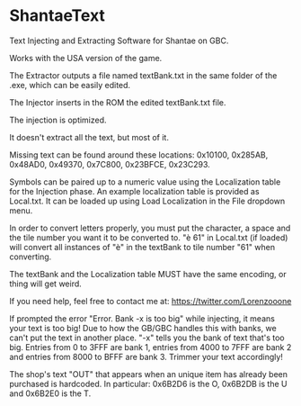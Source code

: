 # ShantaeText
Text Injecting and Extracting Software for Shantae on GBC.

Works with the USA version of the game.

The Extractor outputs a file named textBank.txt in the same folder of the .exe, which can be easily edited.

The Injector inserts in the ROM the edited textBank.txt file.

The injection is optimized.

It doesn't extract all the text, but most of it.

Missing text can be found around these locations: 0x10100, 0x285AB, 0x48AD0, 0x49370, 0x7C800, 0x23BFCE, 0x23C293.

Symbols can be paired up to a numeric value using the Localization table for the Injection phase. An example localization table is provided as Local.txt. It can be loaded up using Load Localization in the File dropdown menu.

In order to convert letters properly, you must put the character, a space and the tile number you want it to be converted to.
"è 61" in Local.txt (if loaded) will convert all instances of "è" in the textBank to tile number "61" when converting.

The textBank and the Localization table MUST have the same encoding, or thing will get weird.

If you need help, feel free to contact me at: https://twitter.com/Lorenzooone

If prompted the error "Error. Bank -x is too big" while injecting, it means your text is too big! Due to how the GB/GBC handles this with banks, we can't put the text in another place. "-x" tells you the bank of text that's too big. Entries from 0 to 3FFF are bank 1, entries from 4000 to 7FFF are bank 2 and entries from 8000 to BFFF are bank 3. Trimmer your text accordingly!

The shop's text "OUT" that appears when an unique item has already been purchased is hardcoded.
In particular:
0x6B2D6 is the O, 0x6B2DB is the U and 0x6B2E0 is the T.
